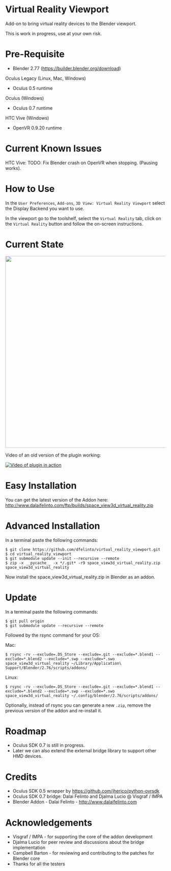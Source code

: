 # Virtual Reality Viewport
Add-on to bring virtual reality devices to the Blender viewport.

This is work in progress, use at your own risk.

Pre-Requisite
============
* Blender 2.77 (https://builder.blender.org/download)

Oculus Legacy  (Linux, Mac, Windows)
* Oculus 0.5 runtime

Oculus (Windows)
* Oculus 0.7 runtime

HTC Vive (Windows)
* OpenVR 0.9.20 runtime

Current Known Issues
====================
HTC Vive: TODO: Fix Blender crash on OpenVR when stopping. (Pausing works).


How to Use
==========
In the ``User Preferences``, ``Add-ons``, ``3D View: Virtual Reality Viewport`` select the Display Backend you want to use.

In the viewport go to the toolshelf, select the ``Virtual Reality`` tab, click on the ``Virtual Reality`` button and follow the on-screen instructions.

Current State
=============
<img src="https://pbs.twimg.com/media/CCm5C85WYAAy2jL.jpg:large" width="600" />

Video of an old version of the plugin working:

[![Video of plugin in action](http://img.youtube.com/vi/saSn2qvW0aE/0.jpg)](https://www.youtube.com/watch?v=saSn2qvW0aE)

Easy Installation
=================
You can get the latest version of the Addon here:
http://www.dalaifelinto.com/ftp/builds/space_view3d_virtual_reality.zip

Advanced Installation
=====================
In a terminal paste the following commands:
```
$ git clone https://github.com/dfelinto/virtual_reality_viewport.git
$ cd virtual_reality_viewport
$ git submodule update --init --recursive --remote
$ zip -x __pycache__ -x */.git* -r9 space_view3d_virtual_reality.zip space_view3d_virtual_reality
```

Now install the space_view3d_virtual_reality.zip in Blender as an addon.

Update
======
In a terminal paste the following commands:
```
$ git pull origin
$ git submodule update --recursive --remote
```

Followed by the rsync command for your OS:

Mac:
```
$ rsync -rv --exclude=.DS_Store --exclude=.git --exclude=*.blend1 --exclude=*.blend2 --exclude=*.swp --exclude=*.swo space_view3d_virtual_reality ~/Library/Application\ Support/Blender/2.76/scripts/addons/
```

Linux:
```
$ rsync -rv --exclude=.DS_Store --exclude=.git --exclude=*.blend1 --exclude=*.blend2 --exclude=*.swp --exclude=*.swo space_view3d_virtual_reality ~/.config/blender/2.76/scripts/addons/
```

Optionally, instead of rsync you can generate a new ``.zip``, remove the previous version of the addon and re-install it.

Roadmap
=======
* Oculus SDK 0.7 is still in progress.
* Later we can also extend the external bridge library to support other HMD devices.

Credits
=======
* Oculus SDK 0.5 wrapper by https://github.com/jherico/python-ovrsdk
* Oculus SDK 0.7 bridge: Dalai Felinto and Djalma Lucio @ Visgraf / IMPA
* Blender Addon - Dalai Felinto - http://www.dalaifelinto.com

Acknowledgements
================
* Visgraf / IMPA - for supporting the core of the addon development
* Djalma Lucio for peer review and discussions about the bridge implementation
* Campbell Barton - for reviewing and contributing to the patches for Blender core
* Thanks for all the testers
